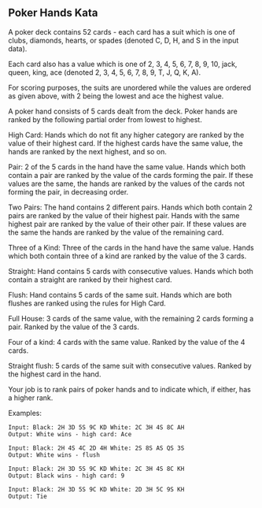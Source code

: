 ## Poker Hands Kata

A poker deck contains 52 cards - each card has a suit which
is one of clubs, diamonds, hearts, or spades
(denoted C, D, H, and S in the input data).

Each card also has a value which is one of
2, 3, 4, 5, 6, 7, 8, 9, 10, jack, queen, king, ace
(denoted 2, 3, 4, 5, 6, 7, 8, 9, T, J, Q, K, A).

For scoring purposes, the suits are unordered while the
values are ordered as given above, with 2 being the lowest
and ace the highest value.

A poker hand consists of 5 cards dealt from the deck. Poker
hands are ranked by the following partial order from lowest
to highest.

High Card: Hands which do not fit any higher category are
ranked by the value of their highest card. If the highest
cards have the same value, the hands are ranked by the next
highest, and so on.

Pair: 2 of the 5 cards in the hand have the same value.
Hands which both contain a pair are ranked by the value of
the cards forming the pair. If these values are the same,
the hands are ranked by the values of the cards not
forming the pair, in decreasing order.

Two Pairs: The hand contains 2 different pairs. Hands
which both contain 2 pairs are ranked by the value of
their highest pair. Hands with the same highest pair
are ranked by the value of their other pair. If these
values are the same the hands are ranked by the value
of the remaining card.

Three of a Kind: Three of the cards in the hand have the
same value. Hands which both contain three of a kind are
ranked by the value of the 3 cards.

Straight: Hand contains 5 cards with consecutive values.
Hands which both contain a straight are ranked by their
highest card.

Flush: Hand contains 5 cards of the same suit. Hands which
are both flushes are ranked using the rules for High Card.

Full House: 3 cards of the same value, with the remaining 2
cards forming a pair. Ranked by the value of the 3 cards.

Four of a kind: 4 cards with the same value. Ranked by the
value of the 4 cards.

Straight flush: 5 cards of the same suit with consecutive
values. Ranked by the highest card in the hand.

Your job is to rank pairs of poker hands and to indicate
which, if either, has a higher rank.

Examples:

	Input: Black: 2H 3D 5S 9C KD White: 2C 3H 4S 8C AH
	Output: White wins - high card: Ace

	Input: Black: 2H 4S 4C 2D 4H White: 2S 8S AS QS 3S
	Output: White wins - flush

	Input: Black: 2H 3D 5S 9C KD White: 2C 3H 4S 8C KH
	Output: Black wins - high card: 9

	Input: Black: 2H 3D 5S 9C KD White: 2D 3H 5C 9S KH
	Output: Tie